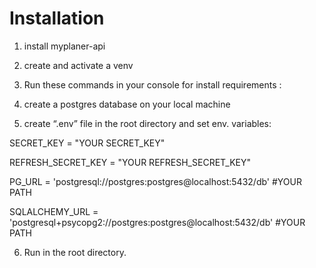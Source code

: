 # Installation 
1) install myplaner-api 

2) create and activate a venv

3) Run these commands in your console for install requirements : 
<pip install poetry>
<poetry install>

4) create a postgres database on your local machine 

5) create “.env” file in the root directory and set env. variables: 

SECRET_KEY = "YOUR SECRET_KEY"


REFRESH_SECRET_KEY = "YOUR REFRESH_SECRET_KEY"

PG_URL = 'postgresql://postgres:postgres@localhost:5432/db' #YOUR PATH

SQLALCHEMY_URL = 'postgresql+psycopg2://postgres:postgres@localhost:5432/db' #YOUR PATH



6) Run <uvicorn app.main:app> in the root directory.
